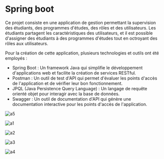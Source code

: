# Spring boot
Ce projet consiste en une application de gestion permettant la supervision des étudiants, des programmes d'études, des rôles et des utilisateurs. Les étudiants partagent les caractéristiques des utilisateurs, et il est possible d'assigner des étudiants à des programmes d'études tout en octroyant des rôles aux utilisateurs.

Pour la création de cette application, plusieurs technologies et outils ont été employés :

- Spring Boot : Un framework Java qui simplifie le développement d'applications web et facilite la création de services RESTful.
- Postman : Un outil de test d'API qui permet d'évaluer les points d'accès de l'application et de vérifier leur bon fonctionnement.
- JPQL (Java Persistence Query Language) : Un langage de requête orienté objet pour interagir avec la base de données.
- Swagger : Un outil de documentation d'API qui génère une documentation interactive pour les points d'accès de l'application.


![a5](https://github.com/sana7867/tpSpring/assets/147515885/39512088-094d-47bf-93de-f69acb03075e)



![a1](https://github.com/sana7867/tpSpring/assets/147515885/9f9526cb-160c-4354-b7fa-8be9ef0c508f)


![a2](https://github.com/sana7867/tpSpring/assets/147515885/2f118a6a-8ba7-4e0e-afbc-429a4a2af0ca)


![a3](https://github.com/sana7867/tpSpring/assets/147515885/be2a079e-b7a5-4d2e-89b6-0c83ba209b5b)


![a4](https://github.com/sana7867/tpSpring/assets/147515885/ff907ed9-cbe5-4dbe-b2e2-a17398ccbaee)

